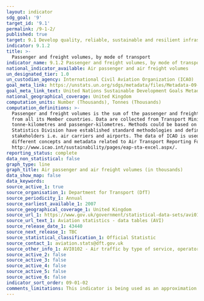 ```yaml
---
layout: indicator
sdg_goal: '9'
target_id: '9.1'
permalink: /9-1-2/
published: true
target: 9.1 Develop quality, reliable, sustainable and resilient infrastructure, including regional and trans-border infrastructure, to support economic development and human well-being, with a focus on affordable and equitable access for all
indicator: 9.1.2
title: >-
  Passenger and freight volumes, by mode of transport
indicator_name: 9.1.2 Passenger and freight volumes, by mode of transport
national_indicator_available: Air passenger and air freight volumes
un_designated_tier: 1.0
un_custodian_agency: International Civil Aviation Organization (ICAO)
goal_meta_link: https://unstats.un.org/sdgs/metadata/files/Metadata-09-01-02.pdf
goal_meta_link_text: United Nations Sustainable Development Goals Metadata (PDF 375 KB)
national_geographical_coverage: United Kingdom
computation_units: Number (Thousands), Tonnes (Thousands)
computation_definitions: >-
  Passenger and freight volumes is the sum of the passenger and freight volumes reported for the air carriers in terms of number of people and metric tonnes of cargo respectively. The International Transport Forum (ITF) collects data on transport (rail and road) statistics on annual basis
  from all its Member countries. Data are collected from Transport Ministries, statistical offices and other institution designated as official data source. Although there are clear definitions for all the terms used in this survey, countries might have different methodologies to calculate
  tonne-kilometres and passenger-kilometres. Methods could be based on traffic or mobility surveys, use very different sampling methods and estimating techniques which could affect the comparability of their statistics. The International Civil Aviation Organization (ICAO) through its
  Statistics Division have established standard methodologies and definitions to collect and report traffic (passenger and freight volume) data related to air transport. These standards and methodologies have been adopted by the 191 Member States of ICAO and also by the Industry
  stakeholders i.e. air carriers and airports. The data of ICAO is used by States and also the World Bank for its development indicators. ICAO uses Air Transport Reporting Forms A, AS, B and C to arrive at the passenger and freight volumes for air transport. Precise definition of all
  different concepts and metadata related to Air Transport Reporting Forms A, AS, B and C to arrive at the passenger and freight volumes for air transport. Approved by the ICAO Statistics Division and Member States can be found at the ICAO website -
  http://www.icao.int/sustainability/pages/eap-sta-excel.aspx/.
reporting_status: complete
data_non_statistical: false
graph_type: line
graph_title: Air passenger and air freight volumes (in thousands)
data_show_map: false
data_keywords:  
source_active_1: true
source_organisation_1: Department for Transport (DfT)
source_periodicity_1: Annual
source_earliest_available_1: 2007
source_geographical_coverage_1: United Kingdom
source_url_1: https://www.gov.uk/government/statistical-data-sets/avi01-traffic-passenger-numbers-mode-of-travel-to-airport
source_url_text_1: Aviation statistics - data tables (AVI)
source_release_date_1: 43440
source_next_release_1: TBC
source_statistical_classification_1: Official Statistic 
source_contact_1: aviation.stats@dft.gov.uk
source_other_info_1: AVI0102 - Air traffic by type of service, operator and airport (ODS, 42.6KB)
source_active_2: false
source_active_3: false
source_active_4: false
source_active_5: false
source_active_6: false
indicator_sort_order: 09-01-02
comments_limitations: This indicator is being used as an approximation of the UN SDG Indicator. Where possible, we will work to identify or develop UK data to meet the global indicator specification. This indicator has not been identified in collaboration with topic experts.
---
```

